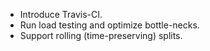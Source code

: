* Introduce Travis-CI.
* Run load testing and optimize bottle-necks.
* Support rolling (time-preserving) splits.
